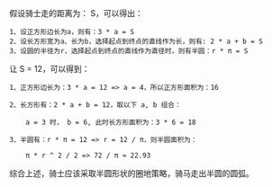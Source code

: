 假设骑士走的距离为： S，可以得出：

	1、设正方形边长为a，则有：3 * a = S
	2、设长方形宽为a、长为b，选择起点到终点的直线作为长，则有: 2 * a + b = S
	3、设圆的半径为r，选择起点到终点的直线作为直径时，则有半圆：r * π = S

让 S = 12，可以得到：

	1、正方形边长为：3 * a = 12 => a = 4，所以正方形面积为：16

	2、长方形有：2 * a + b = 12，取以下 a, b 组合：

		a = 3 时， b = 6, 此时长方形面积为：3 * 6 = 18

	3、半圆有：r * π = 12 => r = 12 / π，则半圆面积为：

		π * r ^ 2 / 2 => 72 / π ≈ 22.93

综合上述，骑士应该采取半圆形状的圈地策略，骑马走出半圆的圆弧。